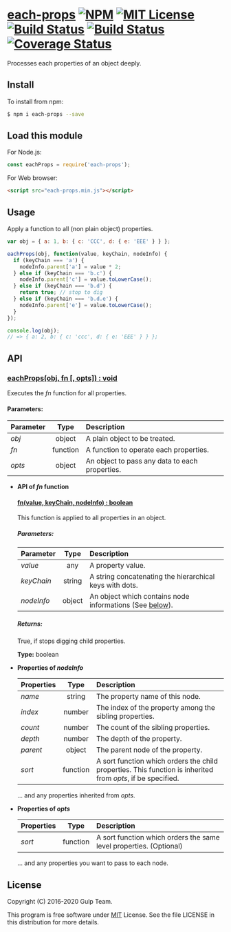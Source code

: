# [each-props][repo-url] [![NPM][npm-img]][npm-url] [![MIT License][mit-img]][mit-url] [![Build Status][travis-img]][travis-url] [![Build Status][appveyor-img]][appveyor-url] [![Coverage Status][coverage-img]][coverage-url]

Processes each properties of an object deeply.

## Install

To install from npm:

```sh
$ npm i each-props --save
```

## Load this module

For Node.js:

```js
const eachProps = require('each-props');
```

For Web browser:

```html
<script src="each-props.min.js"></script>
```

## Usage

Apply a function to all (non plain object) properties.

```js
var obj = { a: 1, b: { c: 'CCC', d: { e: 'EEE' } } };

eachProps(obj, function(value, keyChain, nodeInfo) {
  if (keyChain === 'a') {
    nodeInfo.parent['a'] = value * 2;
  } else if (keyChain === 'b.c') {
    nodeInfo.parent['c'] = value.toLowerCase();
  } else if (keyChain === 'b.d') {
    return true; // stop to dig
  } else if (keyChain === 'b.d.e') {
    nodeInfo.parent['e'] = value.toLowerCase();
  }
});

console.log(obj);
// => { a: 2, b: { c: 'ccc', d: { e: 'EEE' } } };
```

## API

### <u>eachProps(obj, fn [, opts]) : void</u>

Executes the *fn* function for all properties.

#### Parameters:

| Parameter   |  Type  | Description                                    |
|:------------|:------:|:-----------------------------------------------|
| *obj*       | object | A plain object to be treated.                  |
| *fn*        |function| A function to operate each properties.         |
| *opts*      | object | An object to pass any data to each properties. |

* **API of *fn* function**

    #### <u>fn(value, keyChain, nodeInfo) : boolean</u>

    This function is applied to all properties in an object.

    ##### Parameters:

    | Parameter   |  Type  | Description                                    |
    |:------------|:------:|:-----------------------------------------------|
    | *value*     | any    | A property value.                              |
    | *keyChain*  | string | A string concatenating the hierarchical keys with dots. |
    | *nodeInfo*  | object | An object which contains node informations (See [below](#nodeinfo)). |

    ##### Returns:

    True, if stops digging child properties.

    **Type:** boolean

<a name="nodeinfo"></a>

* **Properties of <i>nodeInfo</i>**

    | Properties   |  Type  | Description                              |
    |:-------------|:------:|:-----------------------------------------|
    | *name*       | string | The property name of this node.          |
    | *index*      | number | The index of the property among the sibling properties. |
    | *count*      | number | The count of the sibling properties.     |
    | *depth*      | number | The depth of the property.               |
    | *parent*     | object | The parent node of the property.         |
    | *sort*       |function| A sort function which orders the child properties. This function is inherited from *opts*, if be specified. |

    ... and any properties inherited from *opts*.

* **Properties of <i>opts</i>**

    | Properties   |  Type  | Description                              |
    |:-------------|:------:|:-----------------------------------------|
    | *sort*       |function| A sort function which orders the same level properties. (Optional) |

    ... and any properties you want to pass to each node.

## License

Copyright (C) 2016-2020 Gulp Team.

This program is free software under [MIT][mit-url] License.
See the file LICENSE in this distribution for more details.

[repo-url]: https://github.com/gulpjs/each-props/
[npm-img]: https://img.shields.io/badge/npm-v1.3.2-blue.svg
[npm-url]: https://www.npmjs.org/package/each-props/
[mit-img]: https://img.shields.io/badge/license-MIT-green.svg
[mit-url]: https://opensource.org/licenses.MIT
[travis-img]: https://travis-ci.org/gulpjs/each-props.svg?branch=master
[travis-url]: https://travis-ci.org/gulpjs/each-props
[appveyor-img]: https://ci.appveyor.com/api/projects/status/github/gulpjs/each-props?branch=master&svg=true
[appveyor-url]: https://ci.appveyor.com/project/gulpjs/each-props
[coverage-img]: https://coveralls.io/repos/github/gulpjs/each-props/badge.svg?branch=master
[coverage-url]: https://coveralls.io/github/gulpjs/each-props?branch=master

